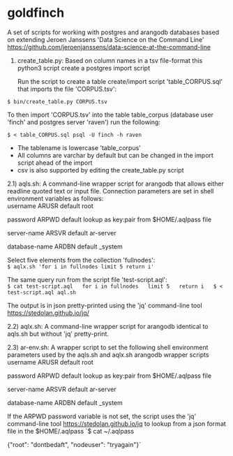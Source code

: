 # goldfinch
A set of scripts for working with postgres and arangodb databases based on extending Jeroen Janssens 'Data Science on the Command Line' https://github.com/jeroenjanssens/data-science-at-the-command-line  

1) create_table.py: Based on column names in a tsv file-format this python3 script create a postgres import script 

   Run the script to create a table create/import script 'table_CORPUS.sql' that imports the file 'CORPUS.tsv':

`$ bin/create_table.py CORPUS.tsv`

   To then import 'CORPUS.tsv' into the table table_corpus (database user 'finch' and postgres server 'raven') run the following:

`$ < table_CORPUS.sql psql -U finch -h raven` 

  * The tablename is lowercase 'table_corpus' 
  * All columns are varchar by default but can be changed in the import script ahead of the import
  * csv is also supported by editing the create_table.py script

2.1) aqls.sh: A command-line wrapper script for arangodb that allows either readline quoted text or input file. Connection parameters are set in shell environment variables as follows:  
   username      ARUSR default root

   password      ARPWD default lookup as key:pair from $HOME/.aqlpass file

   server-name   ARSVR default ar-server

   database-name ARDBN default _system  

   Select five elements from the collection 'fullnodes':  
`$ aqlx.sh 'for i in fullnodes limit 5 return i'`  

   The same query run from the script file 'test-script.aql':  
`$ cat test-script.aql  
for i in fullnodes  
limit 5  
return i  
 $ < test-script.aql aql.sh`  

   The output is in json pretty-printed using the 'jq' command-line tool https://stedolan.github.io/jq/

2.2) aqlx.sh: A command-line wrapper script for arangodb identical to aqls.sh but without 'jq' pretty-print.  

2.3) ar-env.sh: A wrapper script to set the following shell environment parameters used by the aqls.sh and aqlx.sh arangodb wrapper scripts   
   username      ARUSR default root  

   password      ARPWD default lookup as key:pair from $HOME/.aqlpass file  

   server-name   ARSVR default ar-server  

   database-name ARDBN default _system  

   If the ARPWD password variable is not set, the script uses the 'jq' command-line tool https://stedolan.github.io/jq to lookup from a json format file in the $HOME/.aqlpass  
`$ cat ~/.aqlpass   

{"root": "dontbedaft", "nodeuser": "tryagain"}`  